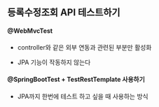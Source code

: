 ## 등록수정조회 API 테스트하기

#### @WebMvcTest

- controller와 같은 외부 연동과 관련된 부분만 활성화

- JPA 기능이 작동하지 않는다



#### @SpringBootTest + TestRestTemplate 사용하기

- JPA까지 한번에 테스트 하고 싶을 때 사용하는 방식



